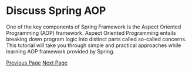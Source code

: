# Discuss Spring AOP
One of the key components of Spring Framework is the Aspect Oriented Programming (AOP) framework. Aspect Oriented Programming entails breaking down program logic into distinct parts called so-called concerns. This tutorial will take you through simple and practical approaches while learning AOP framework provided by Spring.


[Previous Page](../springaop/springaop_useful_resources.md) [Next Page](../springaop/index.md) 
